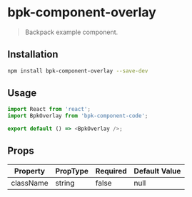# bpk-component-overlay

> Backpack example component.

## Installation

```sh
npm install bpk-component-overlay --save-dev
```

## Usage

```js
import React from 'react';
import BpkOverlay from 'bpk-component-code';

export default () => <BpkOverlay />;
```

## Props

| Property  | PropType | Required | Default Value |
| --------- | -------- | -------- | ------------- |
| className | string   | false    | null          |
